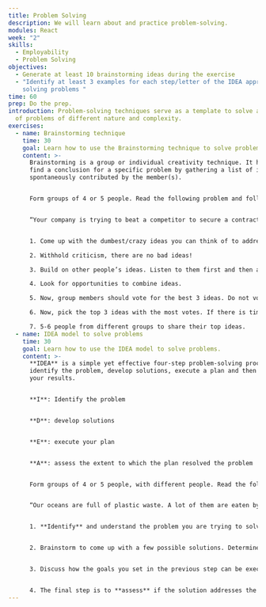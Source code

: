 ```yaml
---
title: Problem Solving
description: We will learn about and practice problem-solving.
modules: React
week: "2"
skills:
  - Employability
  - Problem Solving
objectives:
  - Generate at least 10 brainstorming ideas during the exercise
  - "Identify at least 3 examples for each step/letter of the IDEA approach for
    solving problems "
time: 60
prep: Do the prep.
introduction: Problem-solving techniques serve as a template to solve a variety
  of problems of different nature and complexity.
exercises:
  - name: Brainstorming technique
    time: 30
    goal: Learn how to use the Brainstorming technique to solve problems.
    content: >-
      Brainstorming is a group or individual creativity technique. It helps to
      find a conclusion for a specific problem by gathering a list of ideas
      spontaneously contributed by the member(s).


      ﻿Form groups of 4 or 5 people. Read the following problem and follow the steps below:


      “Your company is trying to beat a competitor to secure a contract renewal with a high-paying client, but the client is leaning towards your competitor. You have a short time to change their mind before they make the official decision.”


      1. Come up with the dumbest/crazy ideas you can think of to address the problem. Write them all down. Ideally, use Post-its to stick all ideas on the wall or on an online board. 

      2. Withhold criticism, there are no bad ideas!

      3. Build on other people’s ideas. Listen to them first and then add “Yes and….!”.

      4. Look for opportunities to combine ideas.

      5. Now, group members should vote for the best 3 ideas. Do not vote for your own ideas! If the groups use Post-its, just put a dot with a marker on the top 3 ideas.

      6. Now, pick the top 3 ideas with the most votes. If there is time and you want to improve these ideas further, go for another round using these top 3 ideas as a starting point to build on them. Look for gaps in these ideas and find ways to improve them until you have solid ideas to solve the problem.

      7. 5-6 people from different groups to share their top ideas.
  - name: IDEA model to solve problems
    time: 30
    goal: Learn how to use the IDEA model to solve problems.
    content: >-
      **IDEA** is a simple yet effective four-step problem-solving process to
      identify the problem, develop solutions, execute a plan and then assess
      your results.


      **I**: Identify the problem


      **D**: develop solutions


      **E**: execute your plan


      **A**: assess the extent to which the plan resolved the problem


      ﻿Form groups of 4 or 5 people, with different people. Read the following problem and follow the steps below.


      “Our oceans are full of plastic waste. A lot of them are eaten by fish. This causes uncertain effects on our health. According to The Economist newspaper, by 2050, the oceans could contain more plastic than fish, measured in weight. So: **How can we reduce the plastic waste in our oceans today?”**


      1. **Identify** and understand the problem you are trying to solve. Is the oceans being polluted the symptom or consequence? What is the root cause? Ask “Why?” as often as necessary until you get to the bottom of the issue.


      2. Brainstorm to come up with a few possible solutions. Determine the Pros and Cons for each of them until everyone agrees on which one would be the most appropriate. Once you have determined the solution, come up with goals that we can execute and will help us solve the problem.


      3. Discuss how the goals you set in the previous step can be executed. If one of your goals was to remove 10% of plastic waste in our oceans in 1 year, you must explain how you will accomplish this goal.


      4. The final step is to **assess** if the solution addresses the problem. We won’t be able to solve the problem in 30 minutes, but instead, identify the ways you could monitor and assess progress on solving the problem on an ongoing basis.
---
```

